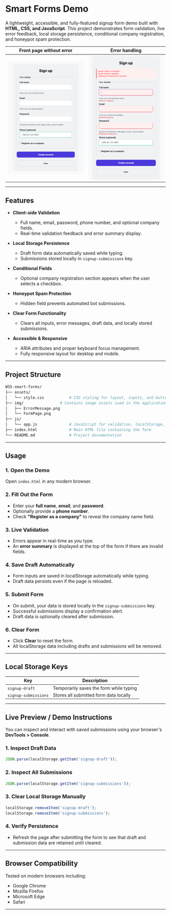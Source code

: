 # Smart Forms Demo

A lightweight, accessible, and fully-featured signup form demo built with **HTML, CSS, and JavaScript**. This project demonstrates form validation, live error feedback, local storage persistence, conditional company registration, and honeypot spam protection.

| Front page without error                    | Error handling                               |
|-------------------------|-----------------------------------------------|
| ![Front page](./img/FormPage.png)           |   ![erro Front page](./img/ErrorMessage.png)      |



---

## Features

- **Client-side Validation**  
  - Full name, email, password, phone number, and optional company fields.  
  - Real-time validation feedback and error summary display.  

- **Local Storage Persistence**  
  - Draft form data automatically saved while typing.  
  - Submissions stored locally in `signup-submissions` key.  

- **Conditional Fields**  
  - Optional company registration section appears when the user selects a checkbox.  

- **Honeypot Spam Protection**  
  - Hidden field prevents automated bot submissions.  

- **Clear Form Functionality**  
  - Clears all inputs, error messages, draft data, and locally stored submissions.  

- **Accessible & Responsive**  
  - ARIA attributes and proper keyboard focus management.  
  - Fully responsive layout for desktop and mobile.  

---

## Project Structure

```bash
WS5-smart-forms/
├── assets/
│   └── style.css           # CSS styling for layout, inputs, and buttons
├── img/                # Contains image assets used in the application.
│   ├── ErrorMessage.png
│   └── FormPage.png
├── js/
│   └── app.js              # JavaScript for validation, localStorage, and submission
├── index.html              # Main HTML file containing the form
└── README.md               # Project documentation
```

---

## Usage

### 1. Open the Demo

Open `index.html` in any modern browser.

### 2. Fill Out the Form

- Enter your **full name**, **email**, and **password**.  
- Optionally provide a **phone number**.  
- Check **"Register as a company"** to reveal the company name field.  

### 3. Live Validation

- Errors appear in real-time as you type.  
- An **error summary** is displayed at the top of the form if there are invalid fields.  

### 4. Save Draft Automatically

- Form inputs are saved in localStorage automatically while typing.  
- Draft data persists even if the page is reloaded.  

### 5. Submit Form

- On submit, your data is stored locally in the `signup-submissions` key.  
- Successful submissions display a confirmation alert.  
- Draft data is optionally cleared after submission.  

### 6. Clear Form

- Click **Clear** to reset the form.  
- All localStorage data including drafts and submissions will be removed.  

---

## Local Storage Keys

| Key                     | Description                                   |
|-------------------------|-----------------------------------------------|
| `signup-draft`           | Temporarily saves the form while typing      |
| `signup-submissions`     | Stores all submitted form data locally       |

---

## Live Preview / Demo Instructions

You can inspect and interact with saved submissions using your browser's **DevTools > Console**.

### 1. Inspect Draft Data
```javascript
JSON.parse(localStorage.getItem('signup-draft'));
```

### 2. Inspect All Submissions
```javascript
JSON.parse(localStorage.getItem('signup-submissions'));
```

### 3. Clear Local Storage Manually
```javascript
localStorage.removeItem('signup-draft');
localStorage.removeItem('signup-submissions');
```

### 4. Verify Persistence
- Refresh the page after submitting the form to see that draft and submission data are retained until cleared.

---

## Browser Compatibility

Tested on modern browsers including:

- Google Chrome  
- Mozilla Firefox  
- Microsoft Edge  
- Safari  

---
